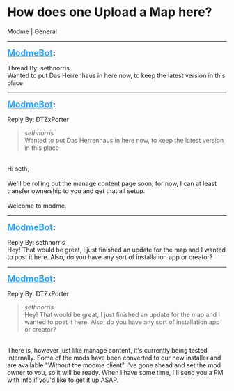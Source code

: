 # How does one Upload a Map here?
Modme | General

---
<strong style="font-size: 1.4em;"><span style="text-decoration: underline;text-decoration-color: #34a7f9;"><span style="color:#34a7f9;">ModmeBot</span></span>:</strong>

<p>Thread By: sethnorris<br />Wanted to put Das Herrenhaus in here now, to keep the latest version in this place</p>

---
<strong style="font-size: 1.4em;"><span style="text-decoration: underline;text-decoration-color: #34a7f9;"><span style="color:#34a7f9;">ModmeBot</span></span>:</strong>

<p>Reply By: DTZxPorter<br /><blockquote><em>sethnorris</em><br />Wanted to put Das Herrenhaus in here now, to keep the latest version in this place</blockquote><br /> Hi seth,<br /> <br />We&#39;ll be rolling out the manage content page soon, for now, I can at least transfer ownership to you and get that all setup.<br /> <br />Welcome to modme.</p>

---
<strong style="font-size: 1.4em;"><span style="text-decoration: underline;text-decoration-color: #34a7f9;"><span style="color:#34a7f9;">ModmeBot</span></span>:</strong>

<p>Reply By: sethnorris<br />Hey! That would be great, I just finished an update for the map and I wanted to post it here. Also, do you have any sort of installation app or creator?</p>

---
<strong style="font-size: 1.4em;"><span style="text-decoration: underline;text-decoration-color: #34a7f9;"><span style="color:#34a7f9;">ModmeBot</span></span>:</strong>

<p>Reply By: DTZxPorter<br /><blockquote><em>sethnorris</em><br />Hey! That would be great, I just finished an update for the map and I wanted to post it here. Also, do you have any sort of installation app or creator?</blockquote><br /> There is, however just like manage content, it&#39;s currently being tested internally. Some of the mods have been converted to our new installer and are available &quot;Without the modme client&quot; I&#39;ve gone ahead and set the mod owner to you, so it will be ready. When I have some time, I&#39;ll send you a PM with info if you&#39;d like to get it up ASAP.</p>
